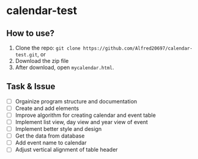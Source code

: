# calendar-test

## How to use?
1. Clone the repo: `git clone https://github.com/Alfred20697/calendar-test.git`, or
2. Download the zip file
3. After download, open `mycalendar.html`.

## Task & Issue
- [ ] Orgainize program structure and documentation
- [ ] Create and add elements
- [ ] Improve algorithm for creating calendar and event table
- [ ] Implement list view, day view and year view of event
- [ ] Implement better style and design
- [ ] Get the data from database
- [ ] Add event name to calendar 
- [ ] Adjust vertical alignment of table header